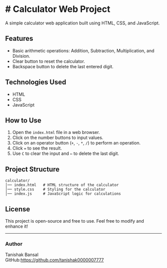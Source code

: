 # # Calculator Web Project

A simple calculator web application built using HTML, CSS, and JavaScript.

## Features
- Basic arithmetic operations: Addition, Subtraction, Multiplication, and Division.
- Clear button to reset the calculator.
- Backspace button to delete the last entered digit.

## Technologies Used
- HTML
- CSS
- JavaScript

## How to Use
1. Open the `index.html` file in a web browser.
2. Click on the number buttons to input values.
3. Click on an operator button (`+`, `-`, `*`, `/`) to perform an operation.
4. Click `=` to see the result.
5. Use `C` to clear the input and `←` to delete the last digit.

## Project Structure
```
calculator/
│── index.html   # HTML structure of the calculator
│── style.css    # Styling for the calculator
│── index.js     # JavaScript logic for calculations
```

## License
This project is open-source and free to use. Feel free to modify and enhance it!

---
### Author
Tanishak Bansal  
GitHub:https://github.com/tanishak0000007777

